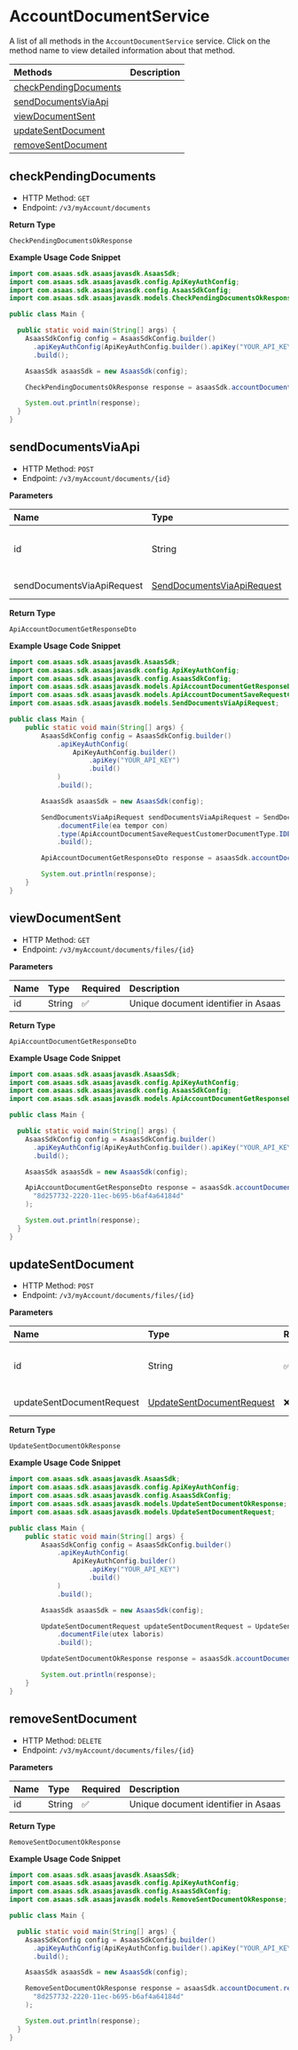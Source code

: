 # AccountDocumentService

A list of all methods in the `AccountDocumentService` service. Click on the method name to view detailed information about that method.

| Methods                                         | Description |
| :---------------------------------------------- | :---------- |
| [checkPendingDocuments](#checkpendingdocuments) |             |
| [sendDocumentsViaApi](#senddocumentsviaapi)     |             |
| [viewDocumentSent](#viewdocumentsent)           |             |
| [updateSentDocument](#updatesentdocument)       |             |
| [removeSentDocument](#removesentdocument)       |             |

## checkPendingDocuments

- HTTP Method: `GET`
- Endpoint: `/v3/myAccount/documents`

**Return Type**

`CheckPendingDocumentsOkResponse`

**Example Usage Code Snippet**

```java
import com.asaas.sdk.asaasjavasdk.AsaasSdk;
import com.asaas.sdk.asaasjavasdk.config.ApiKeyAuthConfig;
import com.asaas.sdk.asaasjavasdk.config.AsaasSdkConfig;
import com.asaas.sdk.asaasjavasdk.models.CheckPendingDocumentsOkResponse;

public class Main {

  public static void main(String[] args) {
    AsaasSdkConfig config = AsaasSdkConfig.builder()
      .apiKeyAuthConfig(ApiKeyAuthConfig.builder().apiKey("YOUR_API_KEY").build())
      .build();

    AsaasSdk asaasSdk = new AsaasSdk(config);

    CheckPendingDocumentsOkResponse response = asaasSdk.accountDocument.checkPendingDocuments();

    System.out.println(response);
  }
}

```

## sendDocumentsViaApi

- HTTP Method: `POST`
- Endpoint: `/v3/myAccount/documents/{id}`

**Parameters**

| Name                       | Type                                                                  | Required | Description                         |
| :------------------------- | :-------------------------------------------------------------------- | :------- | :---------------------------------- |
| id                         | String                                                                | ✅       | Unique document identifier in Asaas |
| sendDocumentsViaApiRequest | [SendDocumentsViaApiRequest](../models/SendDocumentsViaApiRequest.md) | ❌       | Request Body                        |

**Return Type**

`ApiAccountDocumentGetResponseDto`

**Example Usage Code Snippet**

```java
import com.asaas.sdk.asaasjavasdk.AsaasSdk;
import com.asaas.sdk.asaasjavasdk.config.ApiKeyAuthConfig;
import com.asaas.sdk.asaasjavasdk.config.AsaasSdkConfig;
import com.asaas.sdk.asaasjavasdk.models.ApiAccountDocumentGetResponseDto;
import com.asaas.sdk.asaasjavasdk.models.ApiAccountDocumentSaveRequestCustomerDocumentType;
import com.asaas.sdk.asaasjavasdk.models.SendDocumentsViaApiRequest;

public class Main {
    public static void main(String[] args) {
		AsaasSdkConfig config = AsaasSdkConfig.builder()
			.apiKeyAuthConfig(
				ApiKeyAuthConfig.builder()
					.apiKey("YOUR_API_KEY")
					.build()
			)
			.build();

		AsaasSdk asaasSdk = new AsaasSdk(config);

		SendDocumentsViaApiRequest sendDocumentsViaApiRequest = SendDocumentsViaApiRequest.builder()
			.documentFile(ea tempor con)
			.type(ApiAccountDocumentSaveRequestCustomerDocumentType.IDENTIFICATION)
			.build();

		ApiAccountDocumentGetResponseDto response = asaasSdk.accountDocument.sendDocumentsViaApi("8d257732-2220-11ec-b695-b6af4a64184d", sendDocumentsViaApiRequest);

		System.out.println(response);
    }
}
```

## viewDocumentSent

- HTTP Method: `GET`
- Endpoint: `/v3/myAccount/documents/files/{id}`

**Parameters**

| Name | Type   | Required | Description                         |
| :--- | :----- | :------- | :---------------------------------- |
| id   | String | ✅       | Unique document identifier in Asaas |

**Return Type**

`ApiAccountDocumentGetResponseDto`

**Example Usage Code Snippet**

```java
import com.asaas.sdk.asaasjavasdk.AsaasSdk;
import com.asaas.sdk.asaasjavasdk.config.ApiKeyAuthConfig;
import com.asaas.sdk.asaasjavasdk.config.AsaasSdkConfig;
import com.asaas.sdk.asaasjavasdk.models.ApiAccountDocumentGetResponseDto;

public class Main {

  public static void main(String[] args) {
    AsaasSdkConfig config = AsaasSdkConfig.builder()
      .apiKeyAuthConfig(ApiKeyAuthConfig.builder().apiKey("YOUR_API_KEY").build())
      .build();

    AsaasSdk asaasSdk = new AsaasSdk(config);

    ApiAccountDocumentGetResponseDto response = asaasSdk.accountDocument.viewDocumentSent(
      "8d257732-2220-11ec-b695-b6af4a64184d"
    );

    System.out.println(response);
  }
}

```

## updateSentDocument

- HTTP Method: `POST`
- Endpoint: `/v3/myAccount/documents/files/{id}`

**Parameters**

| Name                      | Type                                                                | Required | Description                         |
| :------------------------ | :------------------------------------------------------------------ | :------- | :---------------------------------- |
| id                        | String                                                              | ✅       | Unique document identifier in Asaas |
| updateSentDocumentRequest | [UpdateSentDocumentRequest](../models/UpdateSentDocumentRequest.md) | ❌       | Request Body                        |

**Return Type**

`UpdateSentDocumentOkResponse`

**Example Usage Code Snippet**

```java
import com.asaas.sdk.asaasjavasdk.AsaasSdk;
import com.asaas.sdk.asaasjavasdk.config.ApiKeyAuthConfig;
import com.asaas.sdk.asaasjavasdk.config.AsaasSdkConfig;
import com.asaas.sdk.asaasjavasdk.models.UpdateSentDocumentOkResponse;
import com.asaas.sdk.asaasjavasdk.models.UpdateSentDocumentRequest;

public class Main {
    public static void main(String[] args) {
		AsaasSdkConfig config = AsaasSdkConfig.builder()
			.apiKeyAuthConfig(
				ApiKeyAuthConfig.builder()
					.apiKey("YOUR_API_KEY")
					.build()
			)
			.build();

		AsaasSdk asaasSdk = new AsaasSdk(config);

		UpdateSentDocumentRequest updateSentDocumentRequest = UpdateSentDocumentRequest.builder()
			.documentFile(utex laboris)
			.build();

		UpdateSentDocumentOkResponse response = asaasSdk.accountDocument.updateSentDocument("8d257732-2220-11ec-b695-b6af4a64184d", updateSentDocumentRequest);

		System.out.println(response);
    }
}
```

## removeSentDocument

- HTTP Method: `DELETE`
- Endpoint: `/v3/myAccount/documents/files/{id}`

**Parameters**

| Name | Type   | Required | Description                         |
| :--- | :----- | :------- | :---------------------------------- |
| id   | String | ✅       | Unique document identifier in Asaas |

**Return Type**

`RemoveSentDocumentOkResponse`

**Example Usage Code Snippet**

```java
import com.asaas.sdk.asaasjavasdk.AsaasSdk;
import com.asaas.sdk.asaasjavasdk.config.ApiKeyAuthConfig;
import com.asaas.sdk.asaasjavasdk.config.AsaasSdkConfig;
import com.asaas.sdk.asaasjavasdk.models.RemoveSentDocumentOkResponse;

public class Main {

  public static void main(String[] args) {
    AsaasSdkConfig config = AsaasSdkConfig.builder()
      .apiKeyAuthConfig(ApiKeyAuthConfig.builder().apiKey("YOUR_API_KEY").build())
      .build();

    AsaasSdk asaasSdk = new AsaasSdk(config);

    RemoveSentDocumentOkResponse response = asaasSdk.accountDocument.removeSentDocument(
      "8d257732-2220-11ec-b695-b6af4a64184d"
    );

    System.out.println(response);
  }
}

```

<!-- This file was generated by liblab | https://liblab.com/ -->
